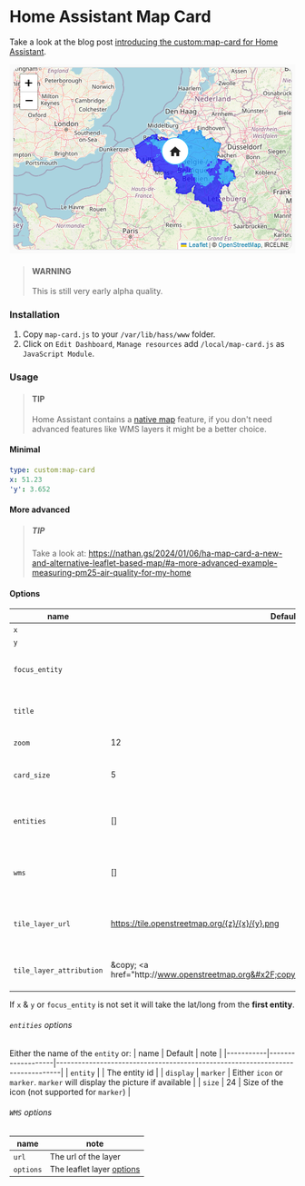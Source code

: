 # Home Assistant Map Card

Take a look at the blog post [introducing the custom:map-card for Home Assistant](https://nathan.gs/2024/01/06/ha-map-card-a-new-and-alternative-leaflet-based-map/). 

![An example of the custom:map-card](ha-map-card-pm25.png)

> #### WARNING
> 
> This is still very early alpha quality.

### Installation

1. Copy `map-card.js` to your `/var/lib/hass/www` folder.
2. Click on `Edit Dashboard`,  `Manage resources` add `/local/map-card.js` as `JavaScript Module`.

### Usage

> #### TIP
>
> Home Assistant contains a [native map](https://www.home-assistant.io/dashboards/map/) feature, if you don't need advanced features like WMS layers it might be a better choice.

#### Minimal
```yaml
type: custom:map-card
x: 51.23
'y': 3.652
```

#### More advanced

> ##### TIP
> 
> Take a look at:
> https://nathan.gs/2024/01/06/ha-map-card-a-new-and-alternative-leaflet-based-map/#a-more-advanced-example-measuring-pm25-air-quality-for-my-home 

#### Options

| name                     | Default                                                                                                                      | note                                         |
|--------------------------|------------------------------------------------------------------------------------------------------------------------------|----------------------------------------------|
| `x`                      |                                                                                                                              | Longitude                                    |
| `y`                      |                                                                                                                              | Latitude                                     |
| `focus_entity`           |                                                                                                                              | Entity to focus on (instead of X & Y)        |
| `title`                  |                                                                                                                              | If empty, don't show a title                 |
| `zoom`                   | 12                                                                                                                           | The zoom level                               |
| `card_size`              | 5                                                                                                                            | The Home Assistant card size                 |
| `entities`               | []                                                                                                                           | Array of entities, will be listed as markers |
| `wms`                    | []                                                                                                                           | WMS Layers, an array of `WMS` see below      |
| `tile_layer_url`         | https://tile.openstreetmap.org/{z}/{x}/{y}.png                                                                               | Override the default map source              |
| `tile_layer_attribution` | &amp;copy; &lt;a href&#x3D;&quot;http:&#x2F;&#x2F;www.openstreetmap.org&#x2F;copyright&quot;&gt;OpenStreetMap&lt;&#x2F;a&gt; | Set the correct map attribution              |

If `x` & `y` or `focus_entity` is not set it will take the lat/long from the __first entity__.

###### `entities` options

Either the name of the `entity` or:
| name      | Default           | note                                                                          |
|-----------|-------------------|-------------------------------------------------------------------------------|
| `entity`  |                   | The entity id                                                                 |
| `display` | `marker`          | Either `icon` or `marker`. `marker` will display the picture if available     |
| `size`    | 24                | Size of the icon (not supported for `marker`)                                 |

###### `WMS` options

| name      | note                                                                            |
|-----------|---------------------------------------------------------------------------------|
| `url`     | The url of the layer                                                            |
| `options` | The leaflet layer [options](https://leafletjs.com/reference.html#tilelayer-wms) |


